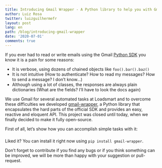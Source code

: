 ```yaml
---
title: Introducing Gmail Wrapper - A Python library to help you with Gmail tasks
author: Luiz Rosa
twitter: luizguilhermefr
layout: post
lang: en
path: /blog/introducing-gmail-wrapper
date: '2020-07-01'
comments: true
---
```


If you ever had to read or write emails using the Gmail [Python SDK](https://googleapis.github.io/google-api-python-client/docs/dyn/gmail_v1.html) you know it is a pain for some reasons:

- It is verbose, using dozens of chained objects like `foo().bar().baz()`
- It is not intuitive (How to authenticate? How to read my messages? How to send a message? I don’t know...)
- Although using a lot of classes, the responses are always plain dictionaries (What are the fields? I’ll have to look the docs again)

We use Gmail for several automated tasks at Loadsmart and to overcome these difficulties we developed [gmail-wrapper](https://github.com/loadsmart/gmail-wrapper), a Python library that encapsulates the hard parts of the official SDK and provides an easy, reactive and eloquent API. This project was closed until today, when we finally decided to make it fully open-source.

First of all, let’s show how you can accomplish simple tasks with it:

### <foo>

Liked it? You can install it right now using `pip install gmail-wrapper`.

Don’t forget to contribute if you find any bugs or if you think something can be improved, we will be more than happy with your suggestion or pull-request.
